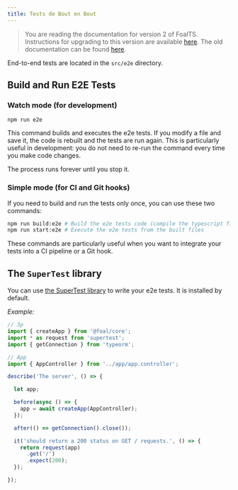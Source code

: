 ```yaml
---
title: Tests de Bout en Bout
---
```


> You are reading the documentation for version 2 of FoalTS. Instructions for upgrading to this version are available [here](../upgrade-to-v2/README.md). The old documentation can be found [here](https://github.com/FoalTS/foal/tree/v1.x/docs).

End-to-end tests are located in the `src/e2e` directory.

## Build and Run E2E Tests

### Watch mode (for development)

```
npm run e2e
```

This command builds and executes the e2e tests. If you modify a file and save it, the code is rebuilt and the tests are run again. This is particularly useful in development: you do not need to re-run the command every time you make code changes.

The process runs forever until you stop it.

### Simple mode (for CI and Git hooks)

If you need to build and run the tests only once, you can use these two commands:

```sh
npm run build:e2e # Build the e2e tests code (compile the typescript files and copy the templates)
npm run start:e2e # Execute the e2e tests from the built files
```

These commands are particularly useful when you want to integrate your tests into a CI pipeline or a Git hook.

## The `SuperTest` library

You can use [the SuperTest library](https://github.com/visionmedia/supertest) to write your e2e tests. It is installed by default.

*Example:*
```typescript
// 3p
import { createApp } from '@foal/core';
import * as request from 'supertest';
import { getConnection } from 'typeorm';

// App
import { AppController } from '../app/app.controller';

describe('The server', () => {

  let app;

  before(async () => {
    app = await createApp(AppController);
  });

  after(() => getConnection().close());

  it('should return a 200 status on GET / requests.', () => {
    return request(app)
      .get('/')
      .expect(200);
  });

});

```
